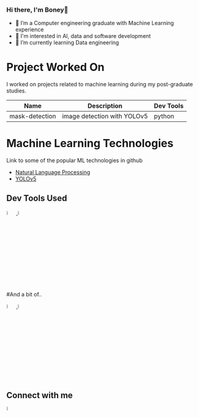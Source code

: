 ### Hi there, I'm Boney👋

<!--
**vhuni/vhuni** is a ✨ _special_ ✨ repository because its `README.md` (this file) appears on your GitHub profile.

Here are some ideas to get you started:

- 🔭 I’m currently working on ...
- 🌱 I’m currently learning Data Engineering
- 👯 I’m looking to collaborate on ...
- 🤔 I’m looking for help with ...
- 💬 Ask me about ...
- 📫 How to reach me: ...
- 😄 Pronouns: ...
- ⚡ Fun fact: ...
-->


- 🌱 I’m a Computer engineering graduate with Machine Learning experience
- 🤔 I'm interested in AI, data and software development
- 🔭 I’m currently learning Data engineering 



# Project Worked On

I worked on projects related to machine learning during my post-graduate studies. 

| Name | Description | Dev Tools |
| ---- | ----------- | --------- |
| mask-detection | image detection with YOLOv5 | python |

# Machine Learning Technologies

Link to some of the popular ML technologies in github

* [Natural Language Processing](https://github.com/huggingface/transformers)
* [YOLOv5](https://github.com/ultralytics/yolov5)



## Dev Tools Used

<div>
    <a href="https://code.visualstudio.com/docs">
        <img src="https://cdn.jsdelivr.net/gh/devicons/devicon/icons/vscode/vscode-original.svg" width="5%"/>
    </a>
    <a href="https://www.python.org/">
        <img src="https://cdn.jsdelivr.net/gh/devicons/devicon/icons/python/python-original.svg" width="5%"/>
    </a>
</div>  

#And a bit of..

<div>
    <a href="https://code.visualstudio.com/docs">
        <img src="https://cdn.jsdelivr.net/gh/devicons/devicon/icons/vscode/vscode-original.svg" width="5%"/>
    </a>
    <a href="https://www.python.org/">
        <img src="https://cdn.jsdelivr.net/gh/devicons/devicon/icons/python/python-original.svg" width="5%"/>
    </a>
</div>  

## Connect with me

<div>
    <a href="https://www.linkedin.com/in/blabinghisa/">
        <img src="https://cdn.jsdelivr.net/gh/devicons/devicon/icons/linkedin/linkedin-original.svg" width="5%"/>
    </a>
</div>  


